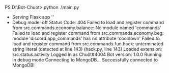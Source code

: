 PS D:\Bot-Chuot> python .\main.py
 * Serving Flask app ''
 * Debug mode: off
Status Code: 404
Failed to load and register command from src.commands.economy.balance: No module named 'commands'
Failed to load and register command from src.commands.economy.beg: module 'discord.app_commands' has no attribute 'cooldown'
Failed to load and register command from src.commands.fun.hack: unterminated string literal (detected at line 143) (hack.py, line 143)
Loaded extension: src.status.activity
Logged in as Chuột#4004
Bot version: 1.0.0
Running in debug mode
Connecting to MongoDB...
Successfully connected to MongoDB!
